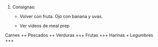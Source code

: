 1. Consignas:

	- Volver con fruta. Ojo con banana y uvas.

	- Ver videos de meal prep


Carnes ++
Pescados ++
Verduras +++
Frutas +++
Harinas +
Legumbres +++




